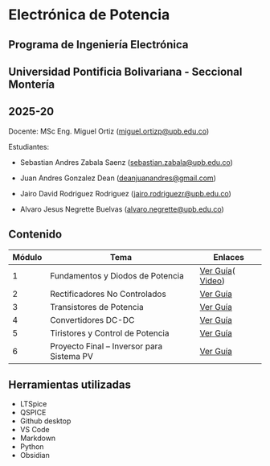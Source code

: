# Electrónica de Potencia
## Programa de Ingeniería Electrónica
## Universidad Pontificia Bolivariana - Seccional Montería
## 2025-20

Docente: MSc Eng. Miguel Ortiz (miguel.ortizp@upb.edu.co)

Estudiantes:
- Sebastian Andres Zabala Saenz 
(sebastian.zabala@upb.edu.co)

- Juan Andres Gonzalez Dean
(deanjuanandres@gmail.com)

- Jairo David Rodriguez Rodriguez
(jairo.rodriguezr@upb.edu.co)

- Alvaro Jesus Negrette Buelvas
(alvaro.negrette@upb.edu.co)

## Contenido

| Módulo | Tema                                      | Enlaces                                     |
| ------ | ----------------------------------------- | ------------------------------------------ |
| 1      | Fundamentos y Diodos de Potencia          | [Ver Guía](./Module%201%20diodes/guia_1_fundamentos_diodos.md)( [Video](https://youtu.be/_kywjhLe_sc)) |
| 2      | Rectificadores No Controlados             | [Ver Guía](./guia_2_rectificadores)        |
| 3      | Transistores de Potencia                  | [Ver Guía](./module%203%20transistors/guia_3_transistores_de_potencia.md) |
| 4      | Convertidores DC-DC                       | [Ver Guía](./guia_4_convertidores_dc_dc)   |
| 5      | Tiristores y Control de Potencia          | [Ver Guía](./guia_5_tiristores)            |
| 6      | Proyecto Final – Inversor para Sistema PV | [Ver Guía](./guia_6_proyecto_final)        |


## Herramientas utilizadas

- LTSpice
- QSPICE
- Github desktop
- VS Code
- Markdown
- Python 
- Obsidian
   


[def]: ./Module%201%20diodes/guia_1_fundamentos_diodos.md